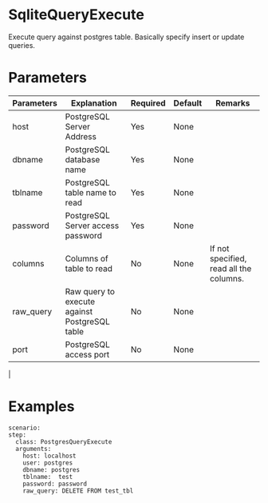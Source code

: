 # SqliteQueryExecute
Execute query against postgres table. Basically specify insert or update queries.

# Parameters
|Parameters|Explanation|Required|Default|Remarks|
|----------|-----------|--------|-------|-------|
|host|PostgreSQL Server Address|Yes|None
|dbname|PostgreSQL database name|Yes|None||
|tblname|PostgreSQL table name to read|Yes|None||
|password|PostgreSQL Server access password|Yes|None|
|columns|Columns of table to read|No|None|If not specified, read all the columns.|
|raw_query|Raw query to execute against PostgreSQL table|No|None||
|port|PostgreSQL access port|No|None|
|
# Examples
```
scenario:
step:
  class: PostgresQueryExecute
  arguments:
    host: localhost
    user: postgres
    dbname: postgres
    tblname:  test
    password: password
    raw_query: DELETE FROM test_tbl
```

